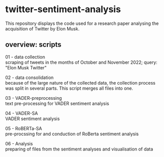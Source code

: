 # twitter-sentiment-analysis
This repository displays the code used for a research paper analysing the acquisition of Twitter by Elon Musk.

## overview: scripts
01 - data collection  
scraping of tweets in the months of October and November 2022; query: "Elon Musk Twitter"  
  
02 - data consolidation  
because of the large nature of the collected data, the collection process was split in several parts. This script merges all files into one.  
  
03 - VADER-preprocessing  
text pre-processing for VADER sentiment analysis  
  
04 - VADER-SA  
VADER sentiment analysis  
  
05 - RoBERTa-SA  
pre-procssing for and conduction of RoBerta sentiment analysis  
  
06 - Analysis  
preparing of files from the sentiment analyses and visualisation of data  
